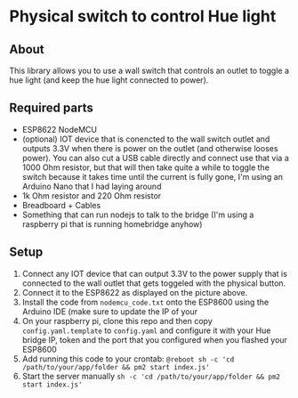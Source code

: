 # Physical switch to control Hue light

## About

This library allows you to use a wall switch that controls an outlet to toggle a hue light (and keep the hue light connected to power).

## Required parts
- ESP8622 NodeMCU
- (optional) IOT device that is conencted to the wall switch outlet and outputs 3.3V when there is power on the outlet (and otherwise looses power). You can also cut a USB cable directly and connect use that via a 1000 Ohm resistor, but that will then take quite a while to toggle the switch because it takes time until the current is fully gone, I'm using an Arduino Nano that I had laying around
- 1k Ohm resistor and 220 Ohm resistor
- Breadboard + Cables
- Something that can run nodejs to talk to the bridge (I'm using a raspberry pi that is running homebridge anyhow)

## Setup

1. Connect any IOT device that can output 3.3V to the power supply that is connected to the wall outlet that gets toggeled with the physical button.
2. Connect it to the ESP8622 as displayed on the picture above.
3. Install the code from `nodemcu_code.txt` onto the ESP8600 using the Arduino IDE (make sure to update the IP of your 
4. On your raspberry pi, clone this repo and then copy `config.yaml.template` to `config.yaml` and configure it with your Hue bridge IP, token and the port that you configured when you flashed your ESP8600
5. Add running this code to your crontab: `@reboot sh -c 'cd /path/to/your/app/folder && pm2 start index.js'`
6. Start the server manually `sh -c 'cd /path/to/your/app/folder && pm2 start index.js'`
